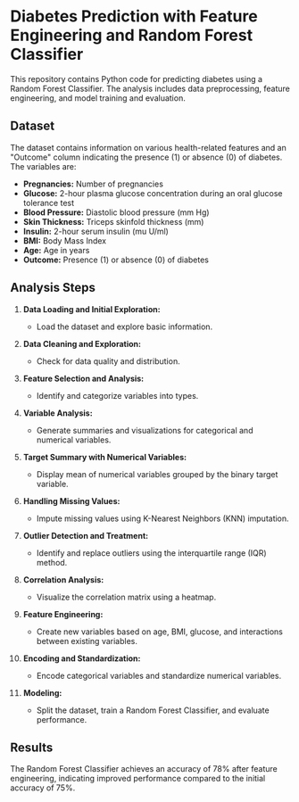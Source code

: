 # Diabetes Prediction with Feature Engineering and Random Forest Classifier

This repository contains Python code for predicting diabetes using a Random Forest Classifier. The analysis includes data preprocessing, feature engineering, and model training and evaluation.

## Dataset

The dataset contains information on various health-related features and an "Outcome" column indicating the presence (1) or absence (0) of diabetes. The variables are:

- **Pregnancies:** Number of pregnancies
- **Glucose:** 2-hour plasma glucose concentration during an oral glucose tolerance test
- **Blood Pressure:** Diastolic blood pressure (mm Hg)
- **Skin Thickness:** Triceps skinfold thickness (mm)
- **Insulin:** 2-hour serum insulin (mu U/ml)
- **BMI:** Body Mass Index
- **Age:** Age in years
- **Outcome:** Presence (1) or absence (0) of diabetes

## Analysis Steps

1. **Data Loading and Initial Exploration:**
   - Load the dataset and explore basic information.

2. **Data Cleaning and Exploration:**
   - Check for data quality and distribution.

3. **Feature Selection and Analysis:**
   - Identify and categorize variables into types.

4. **Variable Analysis:**
   - Generate summaries and visualizations for categorical and numerical variables.

5. **Target Summary with Numerical Variables:**
   - Display mean of numerical variables grouped by the binary target variable.

6. **Handling Missing Values:**
   - Impute missing values using K-Nearest Neighbors (KNN) imputation.

7. **Outlier Detection and Treatment:**
   - Identify and replace outliers using the interquartile range (IQR) method.

8. **Correlation Analysis:**
   - Visualize the correlation matrix using a heatmap.

9. **Feature Engineering:**
   - Create new variables based on age, BMI, glucose, and interactions between existing variables.

10. **Encoding and Standardization:**
    - Encode categorical variables and standardize numerical variables.

11. **Modeling:**
    - Split the dataset, train a Random Forest Classifier, and evaluate performance.

## Results
The Random Forest Classifier achieves an accuracy of 78% after feature engineering, indicating improved performance compared to the initial accuracy of 75%.
